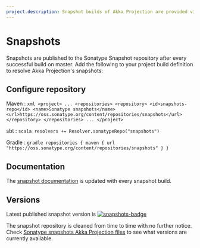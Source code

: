 ```yaml
---
project.description: Snapshot builds of Akka Projection are provided via the Sonatype snapshot repository.
---
```

# Snapshots

[snapshots-badge]:  https://img.shields.io/nexus/s/com.lightbend.akka/akka-projection-core_2.13?server=https%3A%2F%2Foss.sonatype.org
[snapshots]:        https://oss.sonatype.org/content/repositories/snapshots/com/lightbend/akka/akka-projection-core_2.13/

Snapshots are published to the Sonatype Snapshot repository after every successful build on master.
Add the following to your project build definition to resolve Akka Projection's snapshots:

## Configure repository

Maven
:   ```xml
    <project>
    ...
      <repositories>
        <repository>
            <id>snapshots-repo</id>
            <name>Sonatype snapshots</name>
            <url>https://oss.sonatype.org/content/repositories/snapshots</url>
        </repository>
      </repositories>
    ...
    </project>
    ```

sbt
:   ```scala
    resolvers += Resolver.sonatypeRepo("snapshots")
    ```

Gradle
:   ```gradle
    repositories {
      maven {
        url  "https://oss.sonatype.org/content/repositories/snapshots"
      }
    }
    ```

## Documentation

The [snapshot documentation](https://doc.akka.io/docs/akka-projection/snapshot) is updated with every snapshot build.

## Versions

Latest published snapshot version is [![snapshots-badge][]][snapshots]

The snapshot repository is cleaned from time to time with no further notice. Check [Sonatype snapshots Akka Projection files](https://oss.sonatype.org/content/repositories/snapshots/com/lightbend/akka/) to see what versions are currently available.
